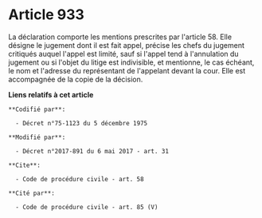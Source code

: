 # Article 933

La déclaration comporte les mentions prescrites par l'article 58. Elle désigne le jugement    dont il est fait appel, précise
les chefs du jugement critiqués auquel l'appel est limité, sauf si l'appel tend à l'annulation du jugement ou si l'objet du
litige est indivisible, et mentionne, le cas échéant, le nom et l'adresse du représentant de l'appelant devant la cour. Elle
est accompagnée de la copie de la décision.

**Liens relatifs à cet article**

	**Codifié par**:

	  - Décret n°75-1123 du 5 décembre 1975

	**Modifié par**:

	  - Décret n°2017-891 du 6 mai 2017 - art. 31

	**Cite**:

	  - Code de procédure civile - art. 58

	**Cité par**:

	  - Code de procédure civile - art. 85 (V)
